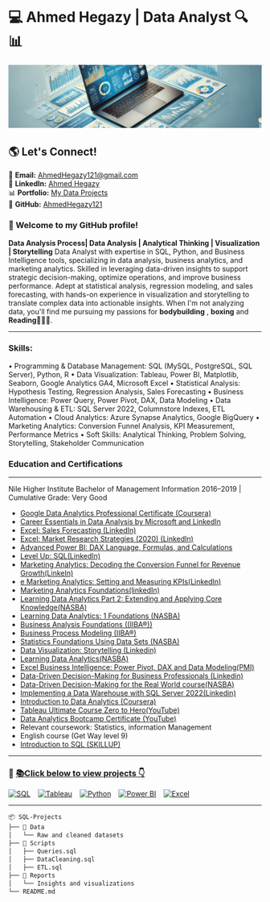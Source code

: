 
# 💻 Ahmed Hegazy | Data Analyst 🔍📊
![Profile Banner](1730016732565.jpeg)

## 🌎 **Let's Connect!**

📧 **Email:** [AhmedHegazy121@gmail.com](mailto:AhmedHegazy121@gmail.com)  
💼 **LinkedIn:** [Ahmed Hegazy](https://www.linkedin.com/in/ahmedhegazy121)  
📊 **Portfolio:** [My Data Projects](https://ahmedhegazy121.github.io)  
🚀 **GitHub:** [AhmedHegazy121](https://github.com/AhmedHegazy121) 



### 👋 Welcome to my GitHub profile! 
**Data Analysis Process| Data Analysis | Analytical Thinking | Visualization | Storytelling**
Data Analyst with expertise in SQL, Python, and Business Intelligence tools, specializing in data analysis, business analytics, and marketing analytics. Skilled in leveraging data-driven insights to support strategic decision-making, optimize operations, and improve business performance. Adept at statistical analysis, regression modeling, and sales forecasting, with hands-on experience in visualization and storytelling to translate complex data into actionable insights.
When I'm not analyzing data, you'll find me pursuing my passions for **bodybuilding** , **boxing**  and **Reading**🏋️‍♂️🥊.


---

### Skills: 
•	Programming & Database Management: SQL (MySQL, PostgreSQL, SQL Server), Python, R
•	Data Visualization: Tableau, Power BI, Matplotlib, Seaborn, Google Analytics GA4, Microsoft Excel
•	Statistical Analysis: Hypothesis Testing, Regression Analysis, Sales Forecasting
•	Business Intelligence: Power Query, Power Pivot, DAX, Data Modeling
•	Data Warehousing & ETL: SQL Server 2022, Columnstore Indexes, ETL Automation
•	Cloud Analytics: Azure Synapse Analytics, Google BigQuery
•	Marketing Analytics: Conversion Funnel Analysis, KPI Measurement, Performance Metrics
•	Soft Skills: Analytical Thinking, Problem Solving, Storytelling, Stakeholder Communication


### Education and Certifications
---
Nile Higher Institute Bachelor of Management Information 2016–2019
 | Cumulative Grade: Very Good
- [ Google Data Analytics Professional Certificate (Coursera)
](https://www.coursera.org/account/accomplishments/professional-cert/4F6K7SEA4KV2)
- [Career Essentials in Data Analysis by Microsoft and LinkedIn](https://lnkd.in/gnDRafMu)
- [Excel: Sales Forecasting (LinkedIn)](https://www.linkedin.com/learning/certificates/690c39555554184dd62e55a961c066a1784d636a87e0fd24eadb5d622cafcddc)
- [Excel: Market Research Strategies (2020) (LinkedIn)](https://lnkd.in/dKmmVUJG)
- [Advanced Power BI: DAX Language, Formulas, and Calculations](https://lnkd.in/dbFGbf4t)
- [Level Up: SQL(LinkedIn)](https://lnkd.in/dzJeg4UP)
- [Marketing Analytics: Decoding the Conversion Funnel for Revenue Growth(LinkeIn)]( https://lnkd.in/dMSyHfKh)
- [e Marketing Analytics: Setting and Measuring KPIs(LinkedIn)](https://lnkd.in/dam5fVHR)
- [Marketing Analytics Foundations(linkedIn)]( https://lnkd.in/dNsMP2e6)
- [Learning Data Analytics Part 2: Extending and Applying Core Knowledge(NASBA)](https://lnkd.in/dfbFybe6 )
- [Learning Data Analytics: 1 Foundations (NASBA)](https://lnkd.in/d4ev6gi3 )
- [Business Analysis Foundations ((IIBA®))](https://lnkd.in/dCBh69b6)
- [Business Process Modeling (IIBA®)](https://lnkd.in/dNAX7VdQ)
- [Statistics Foundations Using Data Sets (NASBA)](https://lnkd.in/d4ev6gi3)
- [Data Visualization: Storytelling (Linkedin)](https://lnkd.in/dDAy5S9V)
- [Learning Data Analytics(NASBA)](https://lnkd.in/dAznWBhG)
- [Excel Business Intelligence: Power Pivot, DAX and Data Modeling(PMI)](https://lnkd.in/d-Yj4GGS)
- [Data-Driven Decision-Making for Business Professionals (Linkedin)](https://www.linkedin.com/learning/certificates/722ba318fed91754e53824198cf2f8790f84ac632f565ffa99d8d29014e80dc8?trk=share_certificate)
- [Data-Driven Decision-Making for the Real World course(NASBA)](https://lnkd.in/d3f_ADbk)
- [Implementing a Data Warehouse with SQL Server 2022(Linkedin)](https://www.linkedin.com/learning/certificates/9d2970ec32dacd88ff413c6605c99bb344d13c9cd249cf38fa6d0f10aacf6e25?trk=share_certificate)
- [Introduction to Data Analytics (Coursera)](https://www.credly.com/badges/2c1bb510-081a-4dd4-a1d7-9267ab41572c/public_url)
- [Tableau Ultimate Course Zero to Hero(YouTube)](https://www.youtube.com/playlist?list=PLNcg_FV9n7qZJqrKcUUCWCWPYCrlcVm9v)
- [Data Analytics Bootcamp Certificate (YouTube)](https://www.youtube.com/playlist?list=PLUaB-1hjhk8FE_XZ87vPPSfHqb6OcM0cF)
- Relevant coursework: Statistics, information Management
- English course (Get Way level 9)
- [Introduction to SQL (SKILLUP)](https://www.simplilearn.com/skillup-certificate-landing?token=eyJjb3Vyc2VfaWQiOiIxODExIiwiY2VydGlmaWNhdGVfdXJsIjoiaHR0cHM6XC9cL2NlcnRpZmljYXRlcy5zaW1wbGljZG4ubmV0XC9zaGFyZVwvdGh1bWJfNTIxNDAyNF8xNzE1MzQxMzcxLnBuZyIsInVzZXJuYW1lIjoiQWhtZWQgRWxzYWVkIEhlZ2F6eSJ9&referrer=https%3A%2F%2Flms.simplilearn.com%2Fcourses%2F4309%2FIntroduction-to-SQL%2Fcertificate%2Fdownload-skillup&%24web_only=true)

---


### 🔗 **[📚Click below to view projects 👇](#featured-projects)**

<div style="display: flex; gap: 15px;">
  <a href="https://ahmedhegazy121.github.io/SQL-Projects/" target="_blank">
    <img src="https://img.shields.io/badge/-SQL-CC2927?style=for-the-badge&logo=Microsoft%20SQL%20Server&logoColor=white" alt="SQL" width="150" height="40"/>
  </a>
  <a href="https://ahmedhegazy121.github.io/Tableau-Projects/" target="_blank">
    <img src="https://img.shields.io/badge/-Tableau-E97627?style=for-the-badge&logo=Tableau&logoColor=white" alt="Tableau" width="150" height="40"/>
  </a>
  <a href="https://ahmedhegazy121.github.io/Python-Projects/" target="_blank">
    <img src="https://img.shields.io/badge/-Python-3776AB?style=for-the-badge&logo=Python&logoColor=white" alt="Python" width="150" height="40"/>
  </a>
  <a href="https://ahmedhegazy121.github.io/PowerBI-Projects/" target="_blank">
    <img src="https://img.shields.io/badge/-Power%20BI-F2C811?style=for-the-badge&logo=Power%20BI&logoColor=black" alt="Power BI" width="150" height="40"/>
  </a>
  <a href="https://ahmedhegazy121.github.io/Excel-Projects/" target="_blank">
    <img src="https://img.shields.io/badge/-Excel-217346?style=for-the-badge&logo=Microsoft%20Excel&logoColor=white" alt="Excel" width="150" height="40"/>
  </a>
</div>

-------

```text
📦 SQL-Projects
├── 📁 Data
│   └── Raw and cleaned datasets
├── 📁 Scripts
│   ├── Queries.sql
│   ├── DataCleaning.sql
│   ├── ETL.sql
├── 📁 Reports
│   └── Insights and visualizations
└── README.md
```





 

